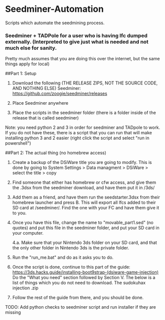 # Seedminer-Automation
Scripts which automate the seedmining process.


### Seedminer + TADPole for a user who is having lfc dumped externally. (Interpreted to give just what is needed and not much else for sanity.
Pretty much assumes that you are doing this over the internet, but the same things apply for local)

##Part 1: Setup

1. Download the following (THE RELEASE ZIPS, NOT THE SOURCE CODE, AND NOTHING ELSE)
	Seedminer: https://github.com/zoogie/seedminer/releases

2. Place Seedminer anywhere

3. Place the scripts in the seedminer folder (there is a folder inside of the release that is called seedminer)

Note: you need python 2 and 3 in order for seedminer and TADpole to work. 
If you do not have these, there is a script that you can run that will make installing python 3 and 2 easier (right click the script and select "run in powershell")

##Part 2: The actual thing (no homebrew access)

1. Create a backup of the DSiWare title you are going to modify. This is done by going to System Settings > Data managment > DSiWare > select the title > copy

2. Find someone that either has homebrew or cfw access, and give them the .3dsx from the seedminer download, and have them put it in /3ds/

3. Add them as a friend, and have them run the seedstarter.3dsx from their homebrew launcher and press B. This will export all lfcs added to their SD card at /seedminer/. 
   Find the one with your FC and have them give it to you. 

4. Once you have this file, change the name to "movable_part1.sed" (no quotes) and put this file in the seedminer folder, and put your SD card in your computer. 

	4.a. Make sure that your Nintendo 3ds folder on your SD card, and that the only other folder in Nintendo 3ds is the private folder. 

5. Run the "run_me.bat" and do as it asks you to do.

6. Once the script is done, continue to this part of the guide: https://3ds.hacks.guide/installing-boot9strap-(dsiware-game-injection)  
   Do the "What you need" section followed by Section V. The below is a list of things which you do not need to download.
	The sudokuhax injection .zip

7. Follow the rest of the guide from there, and you should be done.



TODO:
Add python checks to seedminer script and run installer if they are missing
